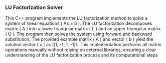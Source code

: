 


### LU Factorization Solver

This C++ program implements the LU factorization method to solve a system of linear equations \( Ax = b \). The LU factorization decomposes matrix \( A \) into a lower triangular matrix \( L \) and an upper triangular matrix \( U \). The program then solves the system using forward and backward substitution. The provided example matrix \( A \) and vector \( b \) yield the solution vector \( x \) as \([1, -1, 1, -1]\). This implementation performs all matrix operations manually without relying on external libraries, ensuring a clear understanding of the LU factorization process and its computational steps
